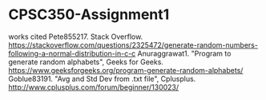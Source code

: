 # CPSC350-Assignment1
works cited
Pete855217. Stack Overflow. https://stackoverflow.com/questions/2325472/generate-random-numbers-following-a-normal-distribution-in-c-c
Anuraggrawat1. "Program to generate random alphabets", Geeks for Geeks. https://www.geeksforgeeks.org/program-generate-random-alphabets/
Goblue83191. "Avg and Std Dev from .txt file", Cplusplus. http://www.cplusplus.com/forum/beginner/130023/
